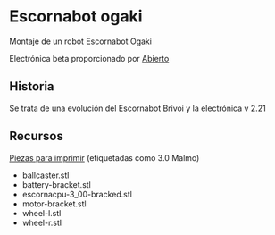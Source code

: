 # Escornabot ogaki

Montaje de un robot Escornabot Ogaki

Electrónica beta proporcionado por [Abierto](http://abierto.cc)

## Historia

Se trata de una evolución del Escornabot Brivoi y la electrónica v 2.21

## Recursos

[Piezas para imprimir](https://github.com/rafacouto/3d-escornabot/tree/master/brivoi-compactus) (etiquetadas como 3.0 Malmo)

- ballcaster.stl
- battery-bracket.stl
- escornacpu-3_00-bracked.stl
- motor-bracket.stl
- wheel-l.stl
- wheel-r.stl
